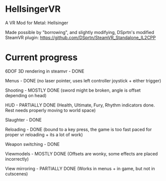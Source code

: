 # HellsingerVR
A VR Mod for Metal: Hellsinger

Made possible by "borrowing", and slightly modifying, DSprtn's modified SteamVR plugin: https://github.com/DSprtn/SteamVR_Standalone_IL2CPP

# Current progress
6DOF 3D rendering in steamvr - DONE

Menus - DONE (no laser pointer, uses left controller joystick + either trigger)

Shooting - MOSTLY DONE (sword might be broken, angle is offset depending on head)

HUD - PARTIALLY DONE (Health, Ultimate, Fury, Rhythm indicators done. Rest needs properly moving to world space)

Slaughter - DONE

Reloading - DONE (bound to a key press, the game is too fast paced for proper vr reloading + its a lot of work)

Weapon switching - DONE

Viewmodels - MOSTLY DONE (Offsets are wonky, some effects are placed incorrectly)

View mirroring - PARTIALLY DONE (Works in menus + in game, but not in cutscenes)
